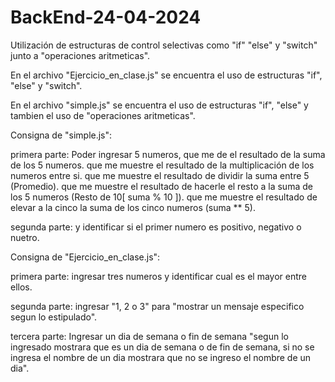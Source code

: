 # BackEnd-24-04-2024

Utilización de estructuras de control selectivas como "if" "else" y "switch" junto a "operaciones aritmeticas".

En el archivo "Ejercicio_en_clase.js" se encuentra el uso de estructuras "if", "else" y "switch".

En el archivo "simple.js" se encuentra el uso de estructuras "if", "else" y tambien el uso de "operaciones aritmeticas".


Consigna de "simple.js":

primera parte:
Poder ingresar 5 numeros, que me de el resultado de la suma de los 5 numeros.
que me muestre el resultado de la multiplicación de los numeros entre si.
que me muestre el resultado de dividir la suma entre 5 (Promedio).
que me muestre el resultado de hacerle el resto a la suma de los 5 numeros (Resto de 10[ suma % 10 ]).
que me muestre el resultado de elevar a la cinco la suma de los cinco numeros (suma ** 5).

segunda parte:
y identificar si el primer numero es positivo, negativo o nuetro.

Consigna de "Ejercicio_en_clase.js":

primera parte:
ingresar tres numeros y identificar cual es el mayor entre ellos.

segunda parte:
ingresar "1, 2 o 3" para "mostrar un mensaje especifico segun lo estipulado".

tercera parte:
Ingresar un dia de semana o fin de semana "segun lo ingresado mostrara que es un dia de semana o de fin de semana, si no se ingresa el nombre de un dia mostrara que no se ingreso el nombre de un dia".
